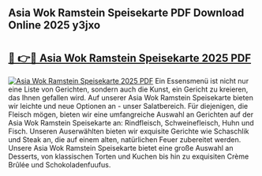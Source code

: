 ## Asia Wok Ramstein Speisekarte PDF Download Online 2025 y3jxo

# <h2><a href="http://gc5kkdn.nevu.top/?p=Asia+Wok+Ramstein+Speisekarte">🔗 👉🔴 Asia Wok Ramstein Speisekarte 2025 PDF</a></h2>

[![Asia Wok Ramstein Speisekarte 2025 PDF](https://i.imgur.com/dBaPXMq.png)](http://gc5kkdn.nevu.top/?p=Asia+Wok+Ramstein+Speisekarte)
Ein Essensmenü ist nicht nur eine Liste von Gerichten, sondern auch die Kunst, ein Gericht zu kreieren, das Ihnen gefallen wird. Auf unserer Asia Wok Ramstein Speisekarte bieten wir leichte und neue Optionen an - unser Salatbereich. Für diejenigen, die Fleisch mögen, bieten wir eine umfangreiche Auswahl an Gerichten auf der Asia Wok Ramstein Speisekarte an: Rindfleisch, Schweinefleisch, Huhn und Fisch. Unseren Auserwählten bieten wir exquisite Gerichte wie Schaschlik und Steak an, die auf einem alten, natürlichen Feuer zubereitet werden. Unsere Asia Wok Ramstein Speisekarte bietet eine große Auswahl an Desserts, von klassischen Torten und Kuchen bis hin zu exquisiten Crème Brûlée und Schokoladenfuufus.

